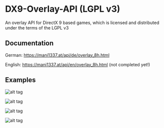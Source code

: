 DX9-Overlay-API (LGPL v3)
===============

An overlay API for DirectX 9 based games, which is licensed and distributed under the terms of the LGPL v3

Documentation
--------

German: https://mani1337.at/api/de/overlay_8h.html

English: https://mani1337.at/api/en/overlay_8h.html (not completed yet!)

Examples
--------
![alt tag](http://i.imgur.com/alzkxTA.jpg)

![alt tag](http://i.imgur.com/RZCi7rS.png)

![alt tag](http://i.imgur.com/vXhuJA0.png)

![alt tag](http://i.imgur.com/4xsCFWP.jpg)

